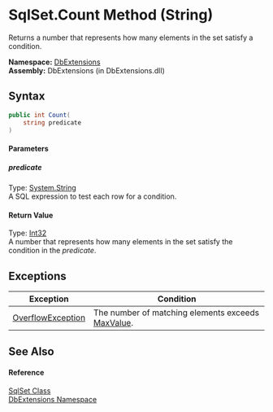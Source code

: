 SqlSet.Count Method (String)
============================
Returns a number that represents how many elements in the set satisfy a condition.

**Namespace:** [DbExtensions][1]  
**Assembly:** DbExtensions (in DbExtensions.dll)

Syntax
------

```csharp
public int Count(
	string predicate
)
```

#### Parameters

##### *predicate*
Type: [System.String][2]  
A SQL expression to test each row for a condition.

#### Return Value
Type: [Int32][3]  
A number that represents how many elements in the set satisfy the condition in the *predicate*.

Exceptions
----------

Exception              | Condition                                              
---------------------- | ------------------------------------------------------ 
[OverflowException][4] | The number of matching elements exceeds [MaxValue][5]. 


See Also
--------

#### Reference
[SqlSet Class][6]  
[DbExtensions Namespace][1]  

[1]: ../README.md
[2]: http://msdn.microsoft.com/en-us/library/s1wwdcbf
[3]: http://msdn.microsoft.com/en-us/library/td2s409d
[4]: http://msdn.microsoft.com/en-us/library/41ktf3wy
[5]: http://msdn.microsoft.com/en-us/library/92chhbf3
[6]: README.md